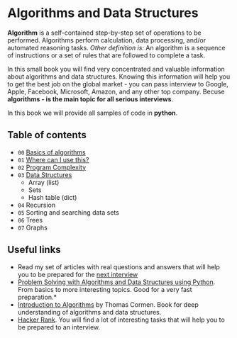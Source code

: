# Algorithms and Data Structures

**Algorithm** is a self-contained step-by-step set of operations to be performed. Algorithms perform calculation, data processing, and/or automated reasoning tasks. *Other definition is:* An algorithm is a sequence of instructions or a set of rules that are followed to complete a task.

In this small book you will find very concentrated and valuable information about algorithms and data structures. Knowing this information will help you to get the best job on the global market - you can pass interview to Google, Apple, Facebook, Microsoft, Amazon, and any other top company. Becuse **algorithms - is the main topic for all serious interviews**.

In this book we will provide all samples of code in **python**.

## Table of contents

- `00` [Basics of algorithms](chapters/00-Basics.md)
- `01` [Where can I use this?](chapters/01-Usage.md)
- `02` [Program Complexity](chapters/02-Complexity.md)
- `03` [Data Structures](chapters/03-Data-Structures.md)
  - Array (list)
  - Sets
  - Hash table (dict)
- `04` Recursion
- `05` Sorting and searching data sets
- `06` Trees
- `07` Graphs

## Useful links

- Read my set of articles with real questions and answers that will help you to be prepared for the [next interview](https://github.com/1st/interview)
- [Problem Solving with Algorithms and Data Structures using Python](http://interactivepython.org). From basics to more interesting topics. Good for a very fast preparation.*
- [Introduction to Algorithms](https://mitpress.mit.edu/books/introduction-algorithms) by Thomas Cormen. Book for deep understanding of algorithms and data structures.
- [Hacker Rank](http://hackerrank.com). You will find a lot of interesting tasks that will help you to be prepared to an interview.

